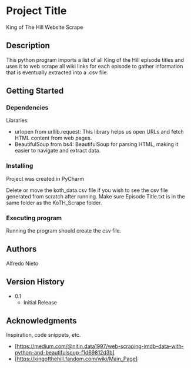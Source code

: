 # Project Title

King of The Hill Website Scrape

## Description

This python program imports a list of all King of the Hill episode titles and uses it to web scrape all wiki links for each episode to gather information that is eventually extracted into a .csv file.

## Getting Started

### Dependencies
Libraries:
- urlopen from urllib.request: This library helps us open URLs and fetch HTML content from web pages.
- BeautifulSoup from bs4: BeautifulSoup for parsing HTML, making it easier to navigate and extract data.

### Installing
Project was created in PyCharm

Delete or move the koth_data.csv file if you wish to see the csv file generated from scratch after running.
Make sure Episode Title.txt is in the same folder as the KoTH_Scrape folder.

### Executing program

Running the program should create the csv file.

## Authors

Alfredo Nieto

## Version History

* 0.1
    * Initial Release

## Acknowledgments

Inspiration, code snippets, etc.
* [https://medium.com/@nitin.data1997/web-scraping-imdb-data-with-python-and-beautifulsoup-f1d69812d3b]
* [https://kingofthehill.fandom.com/wiki/Main_Page]
